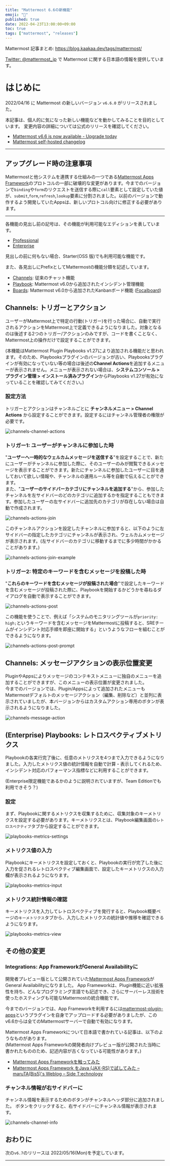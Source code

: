 ```yaml
---
title: "Mattermost 6.6の新機能"
emoji: "🎉"
published: true
date: 2022-04-23T13:00:00+09:00
toc: true
tags: ["mattermost", "releases"]
---
```


Mattermost 記事まとめ: https://blog.kaakaa.dev/tags/mattermost/

[Twitter: @mattermost_jp](https://twitter.com/mattermost_jp) で Mattermost に関する日本語の情報を提供しています。

# はじめに

2022/04/16 に Mattermost の新しいバージョン `v6.6.0` がリリースされました。  

本記事は、個人的に気になった新しい機能などを動かしてみることを目的としています。
変更内容の詳細については公式のリリースを確認してください。

- [Mattermost v6\.6 is now available \- Upgrade today](https://mattermost.com/blog/mattermost-v6-6-is-now-available/)
- [Mattermost self\-hosted changelog](https://docs.mattermost.com/install/self-managed-changelog.html#release-v6-6-feature-release)


---

## アップグレード時の注意事項

Mattermostと他システムを連携する仕組みの一つである[Mattermost Apps Framework](https://developers.mattermost.com/integrate/apps/)のプロトコルの一部に破壊的な変更があります。今までのバージョンで`binding`や`form`のリクエストを送信する際に`call`要素として設定していた値が、`submit`,`form`,`refresh`,`lookup`要素に分割されました。以前のバージョンで動作するよう開発していたAppsは、新しいプロトコル向けに修正する必要があります。

---

各機能の見出し前の記号は、その機能が利用可能なエディションを表しています。

- [Professional](https://mattermost.com/pricing/)
- [Enterprise](https://mattermost.com/pricing/)

見出しの前に何もない場合、Starter(OSS 版)でも利用可能な機能です。

また、各見出しにPrefixとしてMattermostの機能分類を記述しています。

- [Channels](https://docs.mattermost.com/guides/channels.html): 従来のチャット機能
- [Playbook](https://docs.mattermost.com/guides/playbooks.html): Mattermost v6.0から追加されたインシデント管理機能
- [Boards](https://docs.mattermost.com/guides/boards.html): Mattermost v6.0から追加されたKanbanボード機能 ([Focalboard](https://www.focalboard.com/))

## Channels: トリガーとアクション

ユーザーがMattermost上で特定の行動(トリガー)を行った場合に、自動で実行されるアクションをMattermost上で定義できるようになりました。対象となるのは後述する2つのトリガー/アクションのみですが、コードを書くことなく、Mattermost上の操作だけで設定することができます。

(本機能はMattermost Plugin Playbooks v1.27により追加される機能だと思われます。そのため、Playbooksプラグインのバージョンが古い、Playbooksプラグインが有効になっていない等の場合は後述の**Channel Actions**を追加するメニューが表示されません。メニューが表示されない場合は、**システムコンソール > プラグイン管理 > インストール済みプラグイン**からPlaybooks v1.27が有効になっていることを確認してみてください。)

### 設定方法

トリガーとアクションはチャンネルごとに **チャンネルメニュー > Channel Actions** から設定することができます。設定するにはチャンネル管理者の権限が必要です。

![channels-channel-actions](https://blog.kaakaa.dev/images/posts/mattermost/releases-6.6/channels-channel-actions.png)


### トリガー1: ユーザーがチャンネルに参加した時

"**ユーザーへ一時的なウェルカムメッセージを送信する**"を設定することで、新たにユーザーがチャンネルに参加した際に、そのユーザーのみが閲覧できるメッセージを表示することができます。新たにチャンネルに参加したユーザーに目を通しておいて欲しい情報や、チャンネルの運用ルール等を自動で伝えることができます。  
また、"**ユーザーのサイドバーカテゴリにチャンネルを追加する**"から、参加したチャンネルを左サイドバーのどのカテゴリに追加するかを指定することもできます。参加したユーザーの左サイドバーに追加先のカテゴリが存在しない場合は自動で作成されます。

![channels-actions-join](https://blog.kaakaa.dev/images/posts/mattermost/releases-6.6/channels-actions-join.png)

このチャンネルアクションを設定したチャンネルに参加すると、以下のように左サイドバーの指定したカテゴリにチャンネルが表示され、ウェルカムメッセージが表示されます。(左サイドバーのカテゴリに移動するまでに多少時間がかかることがあります。)

![channels-actions-join-example](https://blog.kaakaa.dev/images/posts/mattermost/releases-6.6/channels-actions-join-example.png)

### トリガー2: 特定のキーワードを含むメッセージを投稿した時

"**これらのキーワードを含むメッセージが投稿された場合**"で設定したキーワードを含むメッセージが投稿された際に、Playbookを開始するかどうかを尋ねるダイアログを自動で表示することができます。

![channels-actions-post](https://blog.kaakaa.dev/images/posts/mattermost/releases-6.6/channels-actions-post.png)

この機能を使うことで、例えば「システムのモニタリングツールが`priority: high;`というキーワードを含むメッセージをMattermostに投稿すると、SREチームがインシデント対応手順を即座に開始する」というようなフローを組むことができるようになります。

![channels-actions-post-prompt](https://blog.kaakaa.dev/images/posts/mattermost/releases-6.6/channels-actions-post-prompt.png)


## Channels: メッセージアクションの表示位置変更

PluginやAppsによりメッセージのコンテキストメニューに独自のメニューを追加することができますが、このメニューの表示位置が変更されました。  
今までのバージョンでは、Plugin/Appsによって追加されたメニューもMattermostデフォルトのメッセージアクション（編集、削除など）と並列に表示されていましたが、本バージョンからはカスタムアクション専用のボタンが表示されるようになりました。

![channels-message-action](https://blog.kaakaa.dev/images/posts/mattermost/releases-6.6/channels-message-action.png)


## (Enterprise) Playbooks: レトロスペクティブメトリクス

Playbookの各実行完了後に、任意のメトリクスを4つまで入力できるようになりました。入力したメトリクス値の統計情報を自動で計算・表示してくれるため、インシデント対応のパフォーマンス指標などに利用することができます。  

(Enterprise限定機能であるかのように説明されていますが、Team Editionでも利用できそう？)

### 設定
まず、Playbookに関するメトリクスを収集するために、収集対象のキーメトリクスを設定する必要があります。キーメトリクスとは、Playbook編集画面の`レトロスペクティブ`タブから設定することができます。

![playbooks-metrics-settings](https://blog.kaakaa.dev/images/posts/mattermost/releases-6.6/playbooks-metrics-settings.png)

### メトリクス値の入力
Playbookにキーメトリクスを設定しておくと、Playbookの実行が完了した後に入力を促されるレトロスペクティブ編集画面で、設定したキーメトリクスの入力欄が表示されるようになります。

![playbooks-metrics-input](https://blog.kaakaa.dev/images/posts/mattermost/releases-6.6/playbooks-metrics-input.png)

### メトリクス統計情報の確認

キーメトリクスを入力してレトロスペクティブを発行すると、Playbook概要ページの`キーメトリクス`タブから、入力したメトリクスの統計値や推移を確認できるようになります。

![playbooks-metrics-view](https://blog.kaakaa.dev/images/posts/mattermost/releases-6.6/playbooks-metrics-view.png)

## その他の変更

### Integrations: App FrameworkがGeneral Availabilityに

開発者プレビュー版として公開されていた[Mattermost Apps Framework](https://developers.mattermost.com/integrate/apps/)がGeneral Availabilityになりました。
App Frameworkは、Plugin機能に近い拡張性を持ち、どんなプログラミング言語でも記述でき、さらにサーバーレス技術を使ったホスティングも可能なMattermostの統合機能です。

今までのバージョンでは、App Frameworkを利用するには[mattermost-plugin-apps](https://github.com/mattermost/mattermost-plugin-apps)というプラグインを自身でアップロードする必要がありましたが、このv6.6からは全てのMattermostサーバーで自動で有効になります。

Mattermost Apps Frameworkについて日本語で書かれている記事は、以下のようなものがあります。  
(Mattermost Apps Frameworkの開発者向けプレビュー版が公開された当時に書かれたもののため、記述内容が古くなっている可能性があります。)

* [Mattermost Apps Frameworkを触ってみた](https://zenn.dev/kaakaa/articles/mattermost-apps-sample)
* [Mattermost Apps Framework をJava \(JAX\-RS\)で試してみた – maruTA\(Bis5\)'s Weblog – Side T:echnology](https://tech.bis5.net/2021/05/09/248.html)

### チャンネル情報が右サイドバーに

チャンネル情報を表示するためのボタンがチャンネルヘッダ部分に追加されました。  ボタンをクリックすると、右サイドバーにチャンネル情報が表示されます。

![channels-channel-info](https://blog.kaakaa.dev/images/posts/mattermost/releases-6.6/channels-channel-info.png)

## おわりに
次の`v6.7`のリリースは 2022/05/16(Mon)を予定しています。

---
